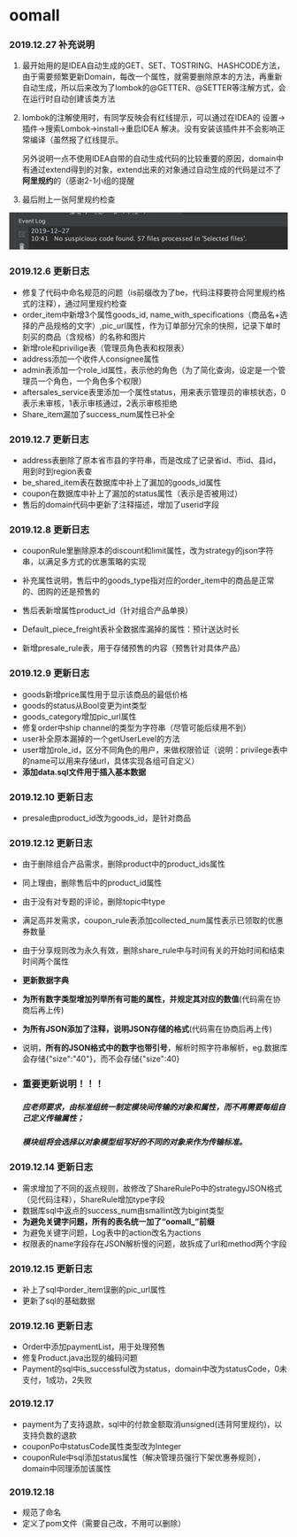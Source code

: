 # oomall

### 2019.12.27 补充说明

1. 最开始用的是IDEA自动生成的GET、SET、TOSTRING、HASHCODE方法，由于需要频繁更新Domain，每改一个属性，就需要删除原本的方法，再重新自动生成，所以后来改为了lombok的@GETTER、@SETTER等注解方式，会在运行时自动创建该类方法

2. lombok的注解使用时，有同学反映会有红线提示，可以通过在IDEA的 设置->插件->搜索Lombok->install->重启IDEA 解决。没有安装该插件并不会影响正常编译（虽然报了红线提示。

   另外说明一点不使用IDEA自带的自动生成代码的比较重要的原因，domain中有通过extend得到的对象，extend出来的对象通过自动生成的代码是过不了**阿里规约**的（感谢2-1小组的提醒

3. 最后附上一张阿里规约检查

![image](./阿里规约检测.png)



### 2019.12.6 更新日志

- 修复了代码中命名规范的问题（is前缀改为了be，代码注释要符合阿里规约格式的注释），通过阿里规约检查
- order_item中新增3个属性goods_id, name_with_specifications（商品名+选择的产品规格的文字）,pic_url属性，作为订单部分冗余的快照，记录下单时刻买的商品（含规格）的名称和图片
- 新增role和privilige表（管理员角色表和权限表）
- address添加一个收件人consignee属性
- admin表添加一个role_id属性，表示他的角色（为了简化查询，设定是一个管理员一个角色，一个角色多个权限）
- aftersales_service表里添加一个属性status，用来表示管理员的审核状态，0表示未审核，1表示审核通过，2表示审核拒绝
- Share_item漏加了success_num属性已补全

### 2019.12.7 更新日志

- address表删除了原本省市县的字符串，而是改成了记录省id、市id、县id，用到时到region表查
- be_shared_item表在数据库中补上了漏加的goods_id属性
- coupon在数据库中补上了漏加的status属性（表示是否被用过）
- 售后的domain代码中更新了注释描述，增加了userid字段

### 2019.12.8 更新日志

- couponRule里删除原本的discount和limit属性，改为strategy的json字符串，以满足多方式的优惠策略的实现

- 补充属性说明，售后中的goods_type指对应的order_item中的商品是正常的、团购的还是预售的

- 售后表新增属性product_id（针对组合产品单换）

- Default_piece_freight表补全数据库漏掉的属性：预计送达时长 

- 新增presale_rule表，用于存储预售的内容（预售针对具体产品）


### 2019.12.9 更新日志

- goods新增price属性用于显示该商品的最低价格
- goods的status从Bool变更为int类型
- goods_category增加pic_url属性
- 修复order中ship channel的类型为字符串（尽管可能后续用不到）
- user补全原本漏掉的一个getUserLevel的方法
- user增加role_id，区分不同角色的用户，来做权限验证（说明：privilege表中的name可以用来存储url，具体实现各组可自定义）
- **添加data.sql文件用于插入基本数据**

### 2019.12.10 更新日志

- presale由product_id改为goods_id，是针对商品

### 2019.12.12 更新日志

- 由于删除组合产品需求，删除product中的product_ids属性

- 同上理由，删除售后中的product_id属性

- 由于没有对专题的评论，删除topic中type

- 满足高并发需求，coupon_rule表添加collected_num属性表示已领取的优惠券数量

- 由于分享规则改为永久有效，删除share_rule中与时间有关的开始时间和结束时间两个属性

- **更新数据字典**

- **为所有数字类型增加列举所有可能的属性，并规定其对应的数值**(代码需在协商后再上传)

- **为所有JSON添加了注释，说明JSON存储的格式**(代码需在协商后再上传)

- 说明，**所有的JSON格式中的数字也带引号**，解析时照字符串解析，eg.数据库会存储{"size":"40"}，而不会存储{"size":40}

- ### 重要更新说明！！！

  ##### 应老师要求，由标准组统一制定模块间传输的对象和属性，而不再需要每组自己定义传输属性；

  ##### 模块组将会选择以对象模型组写好的不同的对象来作为传输标准。

### 2019.12.14 更新日志

- 需求增加了不同的返点规则，故修改了ShareRulePo中的strategyJSON格式（见代码注释），ShareRule增加type字段
- 数据库sql中返点的success_num由smallint改为bigint类型
- **为避免关键字问题，所有的表名统一加了“oomall_”前缀**
- 为避免关键字问题，Log表中的action改名为actions
- 权限表的name字段存在JSON解析慢的问题，故拆成了url和method两个字段

### 2019.12.15 更新日志

- 补上了sql中order_item误删的pic_url属性
- 更新了sql的基础数据

### 2019.12.16 更新日志

- Order中添加paymentList，用于处理预售
- 修复Product.java出现的编码问题
- Payment的sql中is_successful改为status，domain中改为statusCode，0未支付，1成功，2失败

### 2019.12.17

- payment为了支持退款，sql中的付款金额取消unsigned(违背阿里规约)，以支持负数的退款
- couponPo中statusCode属性类型改为Integer
- couponRule中sql添加status属性（解决管理员强行下架优惠券规则），domain中同理添加该属性

### 2019.12.18
- 规范了命名
- 定义了pom文件（需要自己改，不用可以删除）

